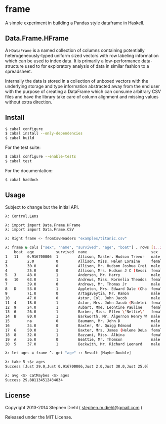frame
=====

A simple experiment in building a Pandas style dataframe in Haskell.


Data.Frame.HFrame
-----------------

A ``HDataFrame`` is a named collection of columns containing potentially heterogeneously-typed uniform sized
vectors with row labeling information which can be used to index data.  It is primarily a low-performance
data-structure used to for exploratory analysis of data in similar fashion to a spreadsheet.

Internally the data is stored in a collection of unboxed vectors with the underlying storage and type
information abstracted away from the end user with the purpose of creating a DataFrame which can consume
arbitrary CSV files and have the library take care of column alignment and missing values without extra
direction.

Install
-------

```bash
$ cabal configure
$ cabal install --only-dependencies
$ cabal build
```

For the test suite:

```bash
$ cabal configure --enable-tests
$ cabal test
```

For the documentation:

```bash
$ cabal haddock
```

Usage
-----

Subject to change but the initial API.

```bash
λ: Control.Lens

λ: import import Data.Frame.HFrame
λ: import import Data.Frame.CSV

λ: Right frame <- fromCsvHeaders "examples/titanic.csv"

λ: frame & cols ["sex", "name", "survived", "age", "boat"] . rows [1..20]
    boat  age          survived  name                             sex   
1   11    0.916700006  1         Allison, Master. Hudson Trevor   male  
2         2.0          0         Allison, Miss. Helen Loraine     female
3         30.0         0         Allison, Mr. Hudson Joshua Crei  male  
4         25.0         0         Allison, Mrs. Hudson J C (Bessi  female
5   3     48.0         1         Anderson, Mr. Harry              male  
6   10    63.0         1         Andrews, Miss. Kornelia Theodos  female
7         39.0         0         Andrews, Mr. Thomas Jr           male  
8   D     53.0         1         Appleton, Mrs. Edward Dale (Cha  female
9         71.0         0         Artagaveytia, Mr. Ramon          male  
10        47.0         0         Astor, Col. John Jacob           male  
11  4     18.0         1         Astor, Mrs. John Jacob (Madelei  female
12  9     24.0         1         Aubart, Mme. Leontine Pauline    female
13  6     26.0         1         Barber, Miss. Ellen \"Nellie\"   female
14  B     80.0         1         Barkworth, Mr. Algernon Henry W  male  
15        na           0         Baumann, Mr. John D              male  
16        24.0         0         Baxter, Mr. Quigg Edmond         male  
17  6     50.0         1         Baxter, Mrs. James (Helene DeLa  female
18  8     32.0         1         Bazzani, Miss. Albina            female
19  A     36.0         0         Beattie, Mr. Thomson             male  
20  5     37.0         1         Beckwith, Mr. Richard Leonard    male  

λ: let ages = frame ^. get "age" :: Result [Maybe Double]

λ: take 5 <$> ages
Success [Just 29.0,Just 0.916700006,Just 2.0,Just 30.0,Just 25.0]

λ: avg <$> catMaybes <$> ages
Success 29.881134512434034
```

License
-------

Copyright 2013-2014 
Stephen Diehl ( stephen.m.diehl@gmail.com )

Released under the MIT License.

